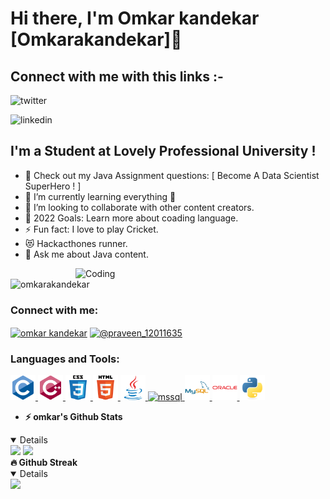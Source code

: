 
# Hi there, I'm Omkar kandekar [Omkarakandekar]👋 

## Connect with me with this links :-

![twitter](https://img.shields.io/badge/twitter-1DA1F2?style=for-the-badge&logo=twitter&logoColor=white)

![linkedin](https://img.shields.io/badge/linkedin-0A66C2?style=for-the-badge&logo=linkedin&logoColor=white)

## I'm a Student at Lovely Professional University !

- 🔭 Check out my Java Assignment questions: [ Become A Data Scientist SuperHero ! ]
- 🌱 I’m currently learning everything 🤣
- 👯 I’m looking to collaborate with other content creators.
- 🥅 2022 Goals: Learn more about coading language.
- ⚡ Fun fact: I love to play Cricket.
- 😻 Hackacthones runner.
- 💬 Ask me about Java content.

<img align="right" alt="Coding" width="400" src="https://camo.githubusercontent.com/5ddf73ad3a205111cf8c686f687fc216c2946a75005718c8da5b837ad9de78c9/68747470733a2f2f7468756d62732e6766796361742e636f6d2f4576696c4e657874446576696c666973682d736d616c6c2e676966"> <p align="left"> <img src="https://komarev.com/ghpvc/?username=Praveenmth13&label=Profile%20views&color=129e00&style=plastic" alt="omkarakandekar" /> </p>

<h3 align="left">Connect with me:</h3>
<p align="left">
<a href="https://www.linkedin.com/in/omkar-kandekar-2b51421b6/" target="blank"><img align="center" src="https://image.similarpng.com/very-thumbnail/2020/07/Linkedin-logo-on-transparent--background-PNG.png" alt="omkar kandekar" height="30" width="40" /></a>
<a href="https://www.hackerrank.com/omkarkandekar07?hr_r=1" 
target="blank"><img align="center" src="https://avatar-prod-us-east-2.webexcontent.com/Avtr~V1~1eb65fdf-9643-417f-9974-ad72cae0e10f/V1~81d84586e97ed40071f95739a5710240c28dc271a02dcb4415e9afa46ecba0b1~2ffd87b6784e4c0b860346e4c92feb72?quarantineState=evaluating" alt="@praveen_12011635" height="30" width="40" /></a>
</p>

<h3 align="left">Languages and Tools:</h3>
<p align="left"> <a href="https://www.cprogramming.com/" target="_blank" rel="noreferrer"> <img src="https://raw.githubusercontent.com/devicons/devicon/master/icons/c/c-original.svg" alt="c" width="40" height="40"/> </a> <a href="https://www.w3schools.com/cpp/" target="_blank" rel="noreferrer"> <img src="https://raw.githubusercontent.com/devicons/devicon/master/icons/cplusplus/cplusplus-original.svg" alt="cplusplus" width="40" height="40"/> </a> <a href="https://www.w3schools.com/css/" target="_blank" rel="noreferrer"> <img src="https://raw.githubusercontent.com/devicons/devicon/master/icons/css3/css3-original-wordmark.svg" alt="css3" width="40" height="40"/> </a> <a href="https://www.w3.org/html/" target="_blank" rel="noreferrer"> <img src="https://raw.githubusercontent.com/devicons/devicon/master/icons/html5/html5-original-wordmark.svg" alt="html5" width="40" height="40"/> </a> <a href="https://www.java.com" target="_blank" rel="noreferrer"> <img src="https://raw.githubusercontent.com/devicons/devicon/master/icons/java/java-original.svg" alt="java" width="40" height="40"/> </a> <a href="https://www.microsoft.com/en-us/sql-server" target="_blank" rel="noreferrer"> <img src="https://www.svgrepo.com/show/303229/microsoft-sql-server-logo.svg" alt="mssql" width="40" height="40"/> </a> <a href="https://www.mysql.com/" target="_blank" rel="noreferrer"> <img src="https://raw.githubusercontent.com/devicons/devicon/master/icons/mysql/mysql-original-wordmark.svg" alt="mysql" width="40" height="40"/> </a> <a href="https://www.oracle.com/" target="_blank" rel="noreferrer"> <img src="https://raw.githubusercontent.com/devicons/devicon/master/icons/oracle/oracle-original.svg" alt="oracle" width="40" height="40"/> </a> <a href="https://www.python.org" target="_blank" rel="noreferrer"> <img src="https://raw.githubusercontent.com/devicons/devicon/master/icons/python/python-original.svg" alt="python" width="40" height="40"/> </a> </p>

- <summary><b>⚡ omkar's Github Stats</b></summary>
<details open>
<img height="180em" src="https://github-readme-stats.vercel.app/api?username=omkarakandekar&theme=synthwave" />
<img height="180em" src="https://github-readme-stats.vercel.app/api/top-langs/?username=omkarakandekar&exclude_repo=KNN-Image-Classification&show_icons=true&hide_border=true&layout=compact&langs_count=8"/>
 </details>
 <summary><b> 🔥 Github Streak</b></summary>
<details open>
<img height="180em" src="https://github-readme-streak-stats.herokuapp.com/?user=omkarakandekar&hide_border=true" />
</details>
